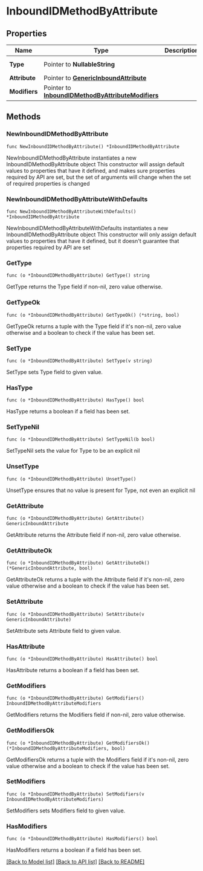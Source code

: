 # InboundIDMethodByAttribute

## Properties

Name | Type | Description | Notes
------------ | ------------- | ------------- | -------------
**Type** | Pointer to **NullableString** |  | [optional] [readonly] 
**Attribute** | Pointer to [**GenericInboundAttribute**](GenericInboundAttribute.md) |  | [optional] 
**Modifiers** | Pointer to [**InboundIDMethodByAttributeModifiers**](InboundIDMethodByAttributeModifiers.md) |  | [optional] 

## Methods

### NewInboundIDMethodByAttribute

`func NewInboundIDMethodByAttribute() *InboundIDMethodByAttribute`

NewInboundIDMethodByAttribute instantiates a new InboundIDMethodByAttribute object
This constructor will assign default values to properties that have it defined,
and makes sure properties required by API are set, but the set of arguments
will change when the set of required properties is changed

### NewInboundIDMethodByAttributeWithDefaults

`func NewInboundIDMethodByAttributeWithDefaults() *InboundIDMethodByAttribute`

NewInboundIDMethodByAttributeWithDefaults instantiates a new InboundIDMethodByAttribute object
This constructor will only assign default values to properties that have it defined,
but it doesn't guarantee that properties required by API are set

### GetType

`func (o *InboundIDMethodByAttribute) GetType() string`

GetType returns the Type field if non-nil, zero value otherwise.

### GetTypeOk

`func (o *InboundIDMethodByAttribute) GetTypeOk() (*string, bool)`

GetTypeOk returns a tuple with the Type field if it's non-nil, zero value otherwise
and a boolean to check if the value has been set.

### SetType

`func (o *InboundIDMethodByAttribute) SetType(v string)`

SetType sets Type field to given value.

### HasType

`func (o *InboundIDMethodByAttribute) HasType() bool`

HasType returns a boolean if a field has been set.

### SetTypeNil

`func (o *InboundIDMethodByAttribute) SetTypeNil(b bool)`

 SetTypeNil sets the value for Type to be an explicit nil

### UnsetType
`func (o *InboundIDMethodByAttribute) UnsetType()`

UnsetType ensures that no value is present for Type, not even an explicit nil
### GetAttribute

`func (o *InboundIDMethodByAttribute) GetAttribute() GenericInboundAttribute`

GetAttribute returns the Attribute field if non-nil, zero value otherwise.

### GetAttributeOk

`func (o *InboundIDMethodByAttribute) GetAttributeOk() (*GenericInboundAttribute, bool)`

GetAttributeOk returns a tuple with the Attribute field if it's non-nil, zero value otherwise
and a boolean to check if the value has been set.

### SetAttribute

`func (o *InboundIDMethodByAttribute) SetAttribute(v GenericInboundAttribute)`

SetAttribute sets Attribute field to given value.

### HasAttribute

`func (o *InboundIDMethodByAttribute) HasAttribute() bool`

HasAttribute returns a boolean if a field has been set.

### GetModifiers

`func (o *InboundIDMethodByAttribute) GetModifiers() InboundIDMethodByAttributeModifiers`

GetModifiers returns the Modifiers field if non-nil, zero value otherwise.

### GetModifiersOk

`func (o *InboundIDMethodByAttribute) GetModifiersOk() (*InboundIDMethodByAttributeModifiers, bool)`

GetModifiersOk returns a tuple with the Modifiers field if it's non-nil, zero value otherwise
and a boolean to check if the value has been set.

### SetModifiers

`func (o *InboundIDMethodByAttribute) SetModifiers(v InboundIDMethodByAttributeModifiers)`

SetModifiers sets Modifiers field to given value.

### HasModifiers

`func (o *InboundIDMethodByAttribute) HasModifiers() bool`

HasModifiers returns a boolean if a field has been set.


[[Back to Model list]](../README.md#documentation-for-models) [[Back to API list]](../README.md#documentation-for-api-endpoints) [[Back to README]](../README.md)


